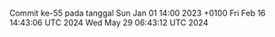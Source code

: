 Commit ke-55 pada tanggal Sun Jan 01 14:00 2023 +0100
Fri Feb 16 14:43:06 UTC 2024
Wed May 29 06:43:12 UTC 2024
